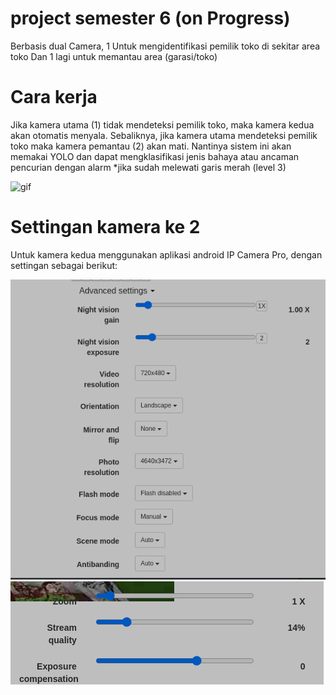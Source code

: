# project semester 6 (on Progress)
Berbasis dual Camera, 
1 Untuk mengidentifikasi pemilik toko di sekitar area toko
Dan 1 lagi untuk memantau area (garasi/toko)

# Cara kerja
Jika kamera utama (1) tidak mendeteksi pemilik toko, maka kamera kedua akan otomatis menyala. Sebaliknya, jika kamera utama mendeteksi pemilik toko maka kamera pemantau (2) akan mati. Nantinya sistem ini akan memakai YOLO dan dapat mengklasifikasi jenis bahaya atau ancaman pencurian dengan alarm *jika sudah melewati garis merah (level 3) 







![gif](https://github.com/reivanabdee/samrtcctv/blob/main/cctv.gif)

# Settingan kamera ke 2
Untuk kamera kedua menggunakan aplikasi android IP Camera Pro, dengan settingan sebagai berikut: 

![png](https://github.com/reivanabdee/samrtcctv/blob/main/Screenshot_2022-04-21-04-42-45_1366x768.png)
![png](https://github.com/reivanabdee/samrtcctv/blob/main/Screenshot_2022-04-21-04-42-27_1366x768.png)
